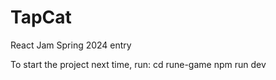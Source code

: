 # TapCat
React Jam Spring 2024 entry


To start the project next time, run:
  cd rune-game
  npm run dev

